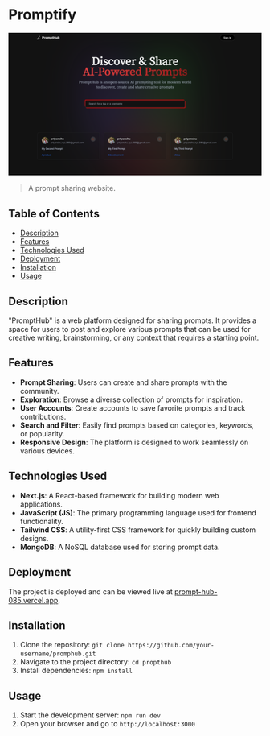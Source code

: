# Promptify

![Project Image](bg.png)

> A prompt sharing website.

## Table of Contents

- [Description](#description)
- [Features](#features)
- [Technologies Used](#technologies-used)
- [Deployment](#deployment)
- [Installation](#installation)
- [Usage](#usage)

## Description

"PromptHub" is a web platform designed for sharing prompts. It provides a space for users to post and explore various prompts that can be used for creative writing, brainstorming, or any context that requires a starting point.

## Features

- **Prompt Sharing**: Users can create and share prompts with the community.
- **Exploration**: Browse a diverse collection of prompts for inspiration.
- **User Accounts**: Create accounts to save favorite prompts and track contributions.
- **Search and Filter**: Easily find prompts based on categories, keywords, or popularity.
- **Responsive Design**: The platform is designed to work seamlessly on various devices.

## Technologies Used

- **Next.js**: A React-based framework for building modern web applications.
- **JavaScript (JS)**: The primary programming language used for frontend functionality.
- **Tailwind CSS**: A utility-first CSS framework for quickly building custom designs.
- **MongoDB**: A NoSQL database used for storing prompt data.

## Deployment

The project is deployed and can be viewed live at [prompt-hub-085.vercel.app](https://promptify-085.vercel.app/).

## Installation

1. Clone the repository: `git clone https://github.com/your-username/promphub.git`
2. Navigate to the project directory: `cd propthub`
3. Install dependencies: `npm install`

## Usage

1. Start the development server: `npm run dev`
2. Open your browser and go to `http://localhost:3000`
